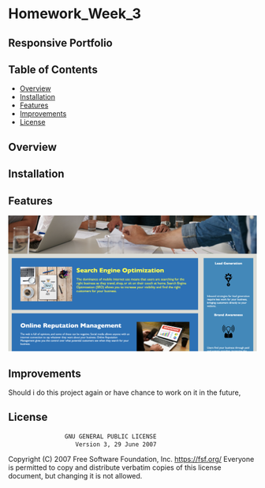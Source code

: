 # Homework_Week_3
## Responsive Portfolio

## Table of Contents

* [Overview](#Overview)
* [Installation](#Installation)
* [Features](#Features)
* [Improvements](#Improvements)
* [License](#license)


## Overview


## Installation


## Features


![image description or alt text](https://raw.githubusercontent.com/oliviaowen1/Homework_Week_2/main/assets/Homework_week_2_Screenshot.png)

## Improvements
Should i do this project again or have chance to work on it in the future, 

## License
                    GNU GENERAL PUBLIC LICENSE
                       Version 3, 29 June 2007

 Copyright (C) 2007 Free Software Foundation, Inc. <https://fsf.org/>
 Everyone is permitted to copy and distribute verbatim copies
 of this license document, but changing it is not allowed.